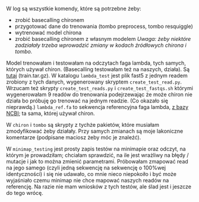 W log są wszystkie komendy, które są potrzebne żeby:
- zrobić basecalling chironem
- przygotować dane do trenowania (tombo preprocess, tombo resquiggle)
- wytrenować model chirona
- zrobić basecalling chironem z własnym modelem
*Uwaga: żeby niektóre zadziałały trzeba wprowadzić zmiany w kodach źródłowych chirona i tombo.*

Model trenowałam i testowałam na odczytach faga lambda,
 tych samych, których używał chiron.
 (Basecalling testowałam też na naszych, działa).
 Są [tutaj](gigadb.org/dataset/100425) (train.tar.gz). 
 W katalogu `lambda_test` jest plik fast5 z jednym readem zrobiony z tych danych,
 wygenerowany skryptem `create_test_read.py`.
 Wrzucam też skrypty `create_test_reads.py` i `create_test_fastqs.sh`
 którymi wygenerowałam 9 readów do trenowania
 podejrzewając że może chiron nie działa bo próbuję go trenować na jednym readzie.
 (Co okazało się nieprawdą.)
 `lambda_ref.fa` to sekwencja referencyjna faga lambda, [z bazy NCBI](https://www.ncbi.nlm.nih.gov/nuccore/NC_001416.1/);
 ta sama, której używał chiron.

W `chiron` i `tombo` są skrypty z tychże pakietów, które musiałam zmodyfikować żeby działały.
 Przy samych zmianach są moje lakoniczne komentarze
 (podpisane maciosz żeby móc je znaleźć).

W `minimap_testing` jest prosty zapis testów na minimapie
 oraz odczyt, na którym je prowadziłam;
 chciałam sprawdzić, na ile jest wrażliwy na błędy / mutacje
 i jak to można zmienić parametrami.
 Próbowałam zmapować read na jego samego (czyli jedną sekwencję na sekwencję o 100%wej identyczności)
 i się nie udawało, co mnie nieco niepokoiło
 i być może wyjaśniało czemu minimap nie chce mapować naszych readów na referencję.
 Na razie nie mam wniosków z tych testów, ale ślad jest i jeszcze do tego wrócę.
